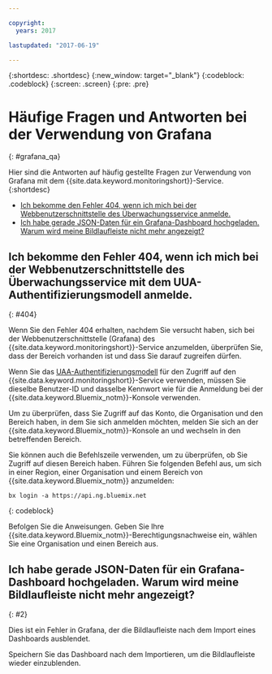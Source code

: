 ```yaml
---

copyright:
  years: 2017

lastupdated: "2017-06-19"

---
```



{:shortdesc: .shortdesc}
{:new_window: target="_blank"}
{:codeblock: .codeblock}
{:screen: .screen}
{:pre: .pre}


# Häufige Fragen und Antworten bei der Verwendung von Grafana
{: #grafana_qa}

Hier sind die Antworten auf häufig gestellte Fragen zur Verwendung von Grafana mit dem {{site.data.keyword.monitoringshort}}-Service. 
{:shortdesc}

* [Ich bekomme den Fehler 404, wenn ich mich bei der Webbenutzerschnittstelle des Überwachungsservice anmelde.](/docs/services/cloud-monitoring/qa/grafana_qa.html#404)
* [Ich habe gerade JSON-Daten für ein Grafana-Dashboard hochgeladen. Warum wird meine Bildlaufleiste nicht mehr angezeigt?](/docs/services/cloud-monitoring/qa/grafana_qa.html#2)


## Ich bekomme den Fehler 404, wenn ich mich bei der Webbenutzerschnittstelle des Überwachungsservice mit dem UUA-Authentifizierungsmodell anmelde.
{: #404}

Wenn Sie den Fehler 404 erhalten, nachdem Sie versucht haben, sich bei der Webbenutzerschnittstelle (Grafana) des {{site.data.keyword.monitoringshort}}-Service anzumelden, überprüfen Sie, dass der Bereich vorhanden ist und dass Sie darauf zugreifen dürfen.

Wenn Sie das [UAA-Authentifizierungsmodell](/docs/services/cloud-monitoring/security/auth_uaa.html#auth_uaa) für den Zugriff auf den {{site.data.keyword.monitoringshort}}-Service verwenden, müssen Sie dieselbe Benutzer-ID und dasselbe Kennwort wie für die Anmeldung bei der {{site.data.keyword.Bluemix_notm}}-Konsole verwenden. 

Um zu überprüfen, dass Sie Zugriff auf das Konto, die Organisation und den Bereich haben, in dem Sie sich anmelden möchten, melden Sie sich an der {{site.data.keyword.Bluemix_notm}}-Konsole an und wechseln in den betreffenden Bereich. 

Sie können auch die Befehlszeile verwenden, um zu überprüfen, ob Sie Zugriff auf diesen Bereich haben. Führen Sie folgenden Befehl aus, um sich in einer Region, einer Organisation und einem Bereich von {{site.data.keyword.Bluemix_notm}} anzumelden:

```
bx login -a https://api.ng.bluemix.net
```
{: codeblock}

Befolgen Sie die Anweisungen. Geben Sie Ihre {{site.data.keyword.Bluemix_notm}}-Berechtigungsnachweise ein, wählen Sie eine Organisation und einen Bereich aus.


## Ich habe gerade JSON-Daten für ein Grafana-Dashboard hochgeladen. Warum wird meine Bildlaufleiste nicht mehr angezeigt?
{: #2}

Dies ist ein Fehler in Grafana, der die Bildlaufleiste nach dem Import eines Dashboards ausblendet. 

Speichern Sie das Dashboard nach dem Importieren, um die Bildlaufleiste wieder einzublenden. 








